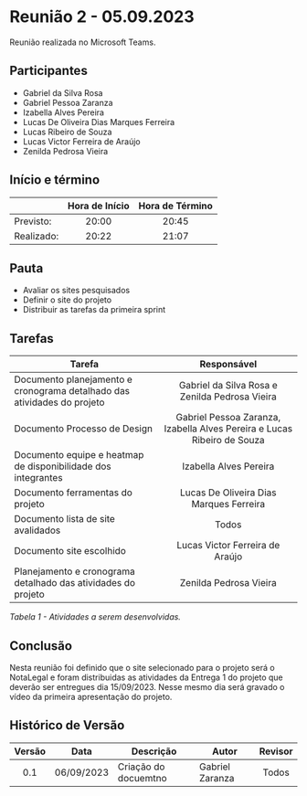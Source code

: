 # Reunião 2 - 05.09.2023

Reunião realizada no Microsoft Teams.

## Participantes

* Gabriel da Silva Rosa          
* Gabriel Pessoa Zaranza         
* Izabella Alves Pereira
* Lucas De Oliveira Dias Marques Ferreira     
* Lucas Ribeiro de Souza         
* Lucas Victor Ferreira de Araújo
* Zenilda Pedrosa Vieira         
  
## Início e término

|	             |Hora de Início  |Hora de Término  |
|--------------|:--------------:|:---------------:|
|Previsto:     |     20:00     |      20:45      |
|Realizado:    |     20:22      |        21:07    |

## Pauta

* Avaliar os sites pesquisados
* Definir o site do projeto
* Distribuir as tarefas da primeira sprint

## Tarefas

|Tarefa                                          |Responsável                    |
|------------------------------------------------|:-----------------------------:|
|Documento planejamento e cronograma detalhado das atividades do projeto|Gabriel da Silva Rosa e Zenilda Pedrosa Vieira                  |
|Documento Processo de Design |Gabriel Pessoa Zaranza, Izabella Alves Pereira e Lucas Ribeiro de Souza               |
|Documento equipe e heatmap de disponibilidade dos integrantes|Izabella Alves Pereira                  |
|Documento ferramentas do projeto|Lucas De Oliveira Dias Marques Ferreira |
|Documento lista de site avalidados|Todos                 |
|Documento site escolhido|Lucas Victor Ferreira de Araújo         |
|Planejamento e cronograma detalhado das atividades do projeto|Zenilda Pedrosa Vieira                  |


*Tabela 1 - Atividades a serem desenvolvidas.*

## Conclusão
Nesta reunião foi definido que o site selecionado para o projeto será o NotaLegal e foram distribuidas as atividades da Entrega 1 do projeto que deverão ser entregues dia 15/09/2023. Nesse mesmo dia será gravado o vídeo da primeira apresentação do projeto.


## Histórico de Versão

|Versão|Data|Descrição|Autor|Revisor|
|:----:|----|---------|-----|:-------:|
|0.1|06/09/2023|Criação do docuemtno|Gabriel Zaranza|Todos|
